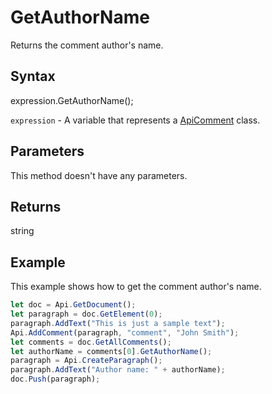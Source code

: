 # GetAuthorName

Returns the comment author's name.

## Syntax

expression.GetAuthorName();

`expression` - A variable that represents a [ApiComment](../ApiComment.md) class.

## Parameters

This method doesn't have any parameters.

## Returns

string

## Example

This example shows how to get the comment author's name.

```javascript
let doc = Api.GetDocument();
let paragraph = doc.GetElement(0);
paragraph.AddText("This is just a sample text");
Api.AddComment(paragraph, "comment", "John Smith");
let comments = doc.GetAllComments();
let authorName = comments[0].GetAuthorName();
paragraph = Api.CreateParagraph();
paragraph.AddText("Author name: " + authorName);
doc.Push(paragraph);
```
